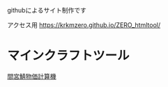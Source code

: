 githubによるサイト制作です

アクセス用
https://krkmzero.github.io/ZERO_htmltool/

# マインクラフトツール
[間宮鯖物価計算機](https://pages.github.com/)

